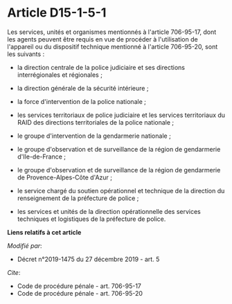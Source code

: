 # Article D15-1-5-1

Les services, unités et organismes mentionnés à l'article 706-95-17, dont les agents peuvent être requis en vue de procéder à
l'utilisation de l'appareil ou du dispositif technique mentionné à l'article 706-95-20, sont les suivants :

- la direction centrale de la police judiciaire et ses directions interrégionales et régionales ;

- la direction générale de la sécurité intérieure ;

- la force d'intervention de la police nationale ;

- les services territoriaux de police judiciaire et les services territoriaux du RAID des directions territoriales de la
police nationale ;

- le groupe d'intervention de la gendarmerie nationale ;

- le groupe d'observation et de surveillance de la région de gendarmerie d'Ile-de-France ;

- le groupe d'observation et de surveillance de la région de gendarmerie de Provence-Alpes-Côte d'Azur ;

- le service chargé du soutien opérationnel et technique de la direction du renseignement de la préfecture de police ;

- les services et unités de la direction opérationnelle des services techniques et logistiques de la préfecture de police.

**Liens relatifs à cet article**

_Modifié par_:

  - Décret n°2019-1475 du 27 décembre 2019 - art. 5

_Cite_:

  - Code de procédure pénale - art. 706-95-17
  - Code de procédure pénale - art. 706-95-20
